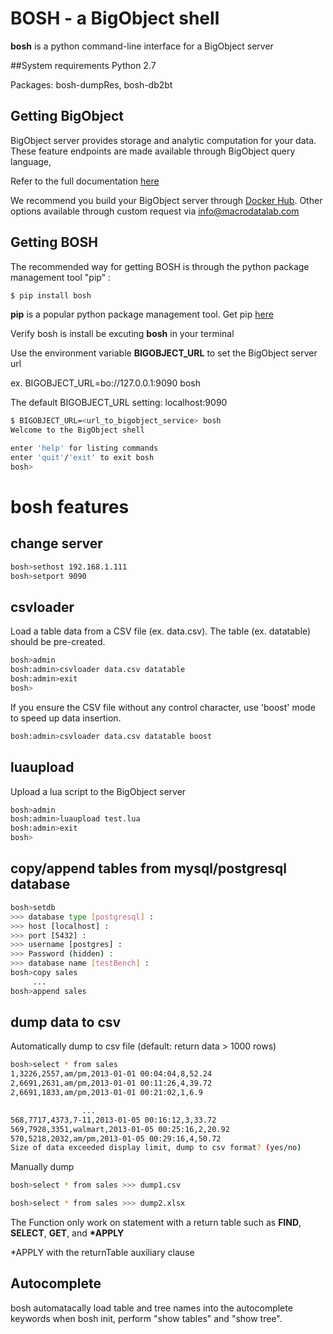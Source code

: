 # BOSH - a BigObject shell

**bosh** is a python command-line interface for a BigObject server

##System requirements
Python 2.7

Packages: bosh-dumpRes, bosh-db2bt

## Getting BigObject

BigObject server provides storage and analytic computation for your data.
These feature endpoints are made available through BigObject query language,

Refer to the full documentation [here](https://docs.bigobject.io/)

We recommend you build your BigObject server through
[Docker Hub](https://registry.hub.docker.com/u/macrodata/bigobject/).  Other options available through custom
request via info@macrodatalab.com

## Getting BOSH

The recommended way for getting BOSH is through the python package management tool "pip" :

```bash
$ pip install bosh
```

**pip** is a popular python package management tool.  Get pip
[here](https://pip.pypa.io/en/latest/installing.html)

Verify bosh is install be excuting **bosh** in your terminal
 
Use the environment variable **BIGOBJECT_URL**  to set the BigObject server url

ex. BIGOBJECT_URL=bo://127.0.0.1:9090 bosh

The default BIGOBJECT_URL setting: localhost:9090 

```bash
$ BIGOBJECT_URL=<url_to_bigobject_service> bosh
Welcome to the BigObject shell

enter 'help' for listing commands
enter 'quit'/'exit' to exit bosh
bosh>
```

# bosh features
## change server
```bash
bosh>sethost 192.168.1.111
bosh>setport 9090
```

## csvloader
Load a table data from a CSV file (ex. data.csv). The table (ex. datatable) should be pre-created.
```bash
bosh>admin
bosh:admin>csvloader data.csv datatable
bosh:admin>exit
bosh>
```
If you ensure the CSV file without any control character, use 'boost' mode to speed up data insertion.
```bash
bosh:admin>csvloader data.csv datatable boost
```

## luaupload
Upload a lua script to the BigObject server
```bash
bosh>admin
bosh:admin>luaupload test.lua
bosh:admin>exit
bosh>
```

## copy/append tables from mysql/postgresql database
```bash
bosh>setdb
>>> database type [postgresql] : 
>>> host [localhost] : 
>>> port [5432] : 
>>> username [postgres] : 
>>> Password (hidden) : 
>>> database name [testBench] : 
bosh>copy sales
     ...
bosh>append sales
```

## dump data to csv
Automatically dump to csv file (default: return data > 1000 rows)
```bash
bosh>select * from sales
1,3226,2557,am/pm,2013-01-01 00:04:04,8,52.24
2,6691,2631,am/pm,2013-01-01 00:11:26,4,39.72
2,6691,1833,am/pm,2013-01-01 00:21:02,1,6.9

                ...
568,7717,4373,7-11,2013-01-05 00:16:12,3,33.72
569,7928,3351,walmart,2013-01-05 00:25:16,2,20.92
570,5218,2032,am/pm,2013-01-05 00:29:16,4,50.72
Size of data exceeded display limit, dump to csv format? (yes/no)
```
Manually dump
```bash
bosh>select * from sales >>> dump1.csv

bosh>select * from sales >>> dump2.xlsx
```
The Function only work on statement with a return table such as **FIND**, **SELECT**, **GET**, and **\*APPLY**

\*APPLY with the returnTable auxiliary clause

## Autocomplete

bosh automatacally load table and tree names into the autocomplete keywords when bosh init, perform "show tables" and "show tree".
